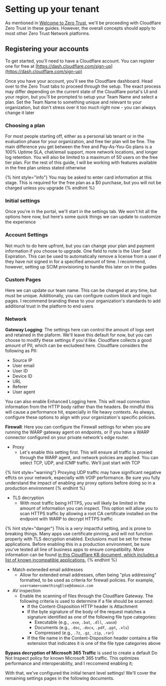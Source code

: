 # Setting up your tenant

As mentioned in [Welcome to Zero Trust](what-is-zero-trust.md), we'll be proceeding with Cloudflare Zero Trust in these guides. However, the overall concepts should apply to most other Zero Trust Network platforms.

## Registering your accounts

To get started, you'll need to have a Cloudflare account. You can register one for free at [https://dash.cloudflare.com/sign-up](https://dash.cloudflare.com/sign-up)

Once you have your account, you'll see the Cloudflare dashboard. Head over to the Zero Trust tabs to proceed through the setup. The exact process may differ depending on the current state of the Cloudflare portal's UI and your region, but you'll be prompted to setup your Team Name and select a plan. Set the Team Name to something unique and relevant to your organization, but don't stress over it too much right now - you can always change it later

### Choosing a plan

For most people starting off, either as a personal lab tenant or in the evaluation phase for your organization, and free tier plan will be fine. The main difference you get between the free and Pay-As-You-Go plans is a 100% Uptime SLA, chat/email support, more network locations, and longer log retention. You will also be limited to a maximum of 50 users on the free tier plan. For the rest of this guide, I will be working with features available in the free plan unless stated otherwise

{% hint style="info"}
You may be asked to enter card information at this stage. This is required for the free plan as a $0 purchase, but you will not be charged unless you upgrade
{% endhint %}

### Initial settings

Once you're in the portal, we'll start in the settings tab. We won't hit all the options here now, but here's some quick things we can update to customize the experience

### Account Settings

Not much to do here upfront, but you can change your plan and payment information if you choose to upgrade. One field to note is the User Seat Expiration. This can be used to automatically remove a license from a user if they have not signed in for a specified amount of time. I recommend, however, setting up SCIM provisioning to handle this later on in the guides

### Custom Pages

Here we can update our team name. This can be changed at any time, but must be unique. Additionally, you can configure custom block and login pages. I recommend branding these to your organization's standards to add additional trust in the platform to end users

### Network

**Gateway Logging**: The settings here can control the amount of logs sent and retained in the plaform. We'll leave this default for now, but you can choose to modify these settings if you'd like. Cloudflare collects a good amount of PII, which can be excludeed here. Cloudflare considers the following as PII:

- Source IP
- User email
- User ID
- Device ID
- URL
- Referer
- User agent

You can also enable Enhanced Logging here. This will read connection information from the HTTP body rather than the headers. Be mindful this will cause a performance hit, especially in file heavy contexts. As always, configure these options to align with your organization's specific policies.

**Firewall**: Here you can configure the Firewall settings for when you are running the WARP gateway agent on endpoints, or if you have a WARP connector configured on your private network's edge router.

- Proxy
  - Let's enable this setting first. This will ensure all traffic is proxied through the WARP agent, and network policies are applied. You can select TCP, UDP, and ICMP traffic. We'll just start with TCP

{% hint style="warning"}
Proxying UDP traffic may have significant negative effcts on your network, especially with VOIP performance. Be sure you fully understand the impact of enabling any proxy options before doing so in a production environment
{% endhint %}

- TLS decryption
  - With most traffic being HTTPS, you will likely be limited in the amount of information you can inspect. This option will allow you to scan HTTPS traffic by allowing a root CA certificate installed on the endpoint with WARP to decrypt HTTPS traffic

{% hint style="danger"}
This is a *very* impactful setting, and is prone to breaking things. Many apps use certificate pinning, and will not function properly with TLS decryption enabled. Exclusions must be set for these applications. Before enabling this in a production environment, be sure you've tested all line of business apps to ensure compatibility. More information can be found [in this Cloudflare KB document, which includes a list of known incompatible applications.](https://developers.cloudflare.com/cloudflare-one/connections/connect-devices/warp/troubleshooting/common-issues/#tls-decryption-is-enabled-and-the-app-or-site-does-certificate-pinning)
{% endhint %}

- Match exteneded email addresses
  - Allow for extended email addresses, often being "plus addressing" formatted, to be used as criteria for firewall policies. For example, `username+somethingElse@domain.com`
- AV inspection
  - Enable the scanning of files through the Cloudflare Gateway. The following criteria is used to determine if a file should be scanned:
    - If the Content-Disposition HTTP header is Attachment
    - If the byte signature of the body of the request matches a signature identified as one of the following file type categories:
      - Executable (e.g., `.exe`, `.bat`, `.dll`, `.wasm`)
      - Documents (e.g., `.doc`, `.docx`, `.pdf`, `.ppt`, `.xls`)
      - Compressed (e.g., `.7z`, `.gz`, `.zip`, `.rar`)
    - If the file name in the Content-Disposition header contains a file extension that indicates it is one of the file type categories above

**Bypass decryption of Microsoft 365 Traffic** is used to create a default Do Not Inspect policy for known Microsoft 365 traffic. This optimizes performance and interoperability, and I reccomend enabling it;

With that, we've configured the initial tenant level settings! We'll cover the remaining settings pages in the following documents.
